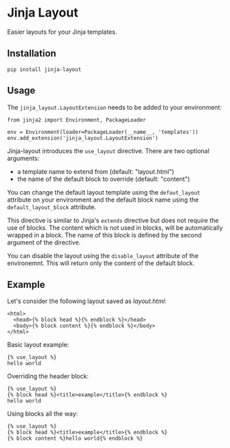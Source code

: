# Jinja Layout

Easier layouts for your Jinja templates.

## Installation

    pip install jinja-layout

## Usage

The `jinja_layout.LayoutExtension` needs to be added to your environment:

    from jinja2 import Environment, PackageLoader

    env = Environment(loader=PackageLoader(__name__, 'templates'))
    env.add_extension('jinja_layout.LayoutExtension')

Jinja-layout introduces the `use_layout` directive. There are two
optional arguments:

 - a template name to extend from (default: "layout.html")
 - the name of the default block to override (default: "content")

You can change the default layout template using the `defaut_layout`
attribute on your environment and the default block name using
the `default_layout_block` attribute.

This directive is similar to Jinja's `extends` directive but does
not require the use of blocks. The content which is not used in
blocks, will be automatically wrapped in a block. The name of this
block is defined by the second argument of the directive.

You can disable the layout using the `disable_layout` attribute
of the environemnt. This will return only the content of the
default block.

## Example

Let's consider the following layout saved as *layout.html*:

    <html>
      <head>{% block head %}{% endblock %}</head>
      <body>{% block content %}{% endblock %}</body>
    </html>

Basic layout example:

    {% use_layout %}
    hello world

Overriding the header block:

    {% use_layout %}
    {% block head %}<title>example</title>{% endblock %}
    hello world

Using blocks all the way:

    {% use_layout %}
    {% block head %}<title>example</title>{% endblock %}
    {% block content %}hello world{% endblock %}
